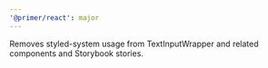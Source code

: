 ```yaml
---
'@primer/react': major
---
```


Removes styled-system usage from TextInputWrapper and related components and Storybook stories.
